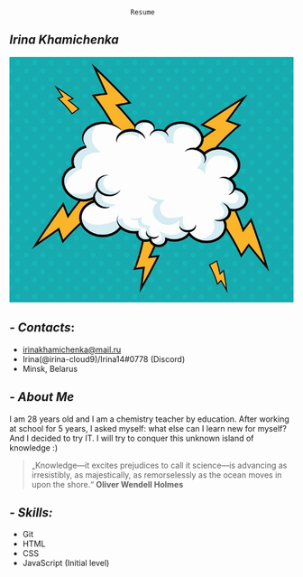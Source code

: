                                   Resume
## ***Irina Khamichenka***
![cloud](./images/1.jpg)
## ***- Contacts***:
- irinakhamichenka@mail.ru
- Irina(@irina-cloud9)/Irina14#0778 (Discord)
- Minsk, Belarus
## ***- About Me*** ##
I am 28 years old and I am a chemistry teacher by education. After working at school for 5 years, I asked myself: what else can I learn new for myself? And I decided to try IT. I will try to conquer this unknown island of knowledge :)
>„Knowledge—it excites prejudices to call it science—is advancing as irresistibly, as majestically, as remorselessly as the ocean moves in upon the shore.“
__Oliver Wendell Holmes__
## ***- Skills:***
- Git
- HTML
- CSS
- JavaScript (Initial level)









